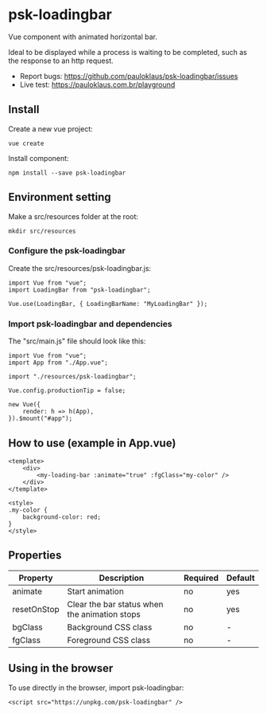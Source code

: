 # psk-loadingbar

Vue component with animated horizontal bar.

Ideal to be displayed while a process is waiting to be completed, such as the response to an http request. 

* Report bugs: https://github.com/pauloklaus/psk-loadingbar/issues
* Live test: https://pauloklaus.com.br/playground

## Install

Create a new vue project:
```
vue create
```

Install component:
```
npm install --save psk-loadingbar
```

## Environment setting

Make a src/resources folder at the root:
```
mkdir src/resources
```

### Configure the psk-loadingbar

Create the src/resources/psk-loadingbar.js:
```
import Vue from "vue";
import LoadingBar from "psk-loadingbar";

Vue.use(LoadingBar, { LoadingBarName: "MyLoadingBar" });
```

### Import psk-loadingbar and dependencies

The "src/main.js" file should look like this:
```
import Vue from "vue";
import App from "./App.vue";

import "./resources/psk-loadingbar";

Vue.config.productionTip = false;

new Vue({
    render: h => h(App),
}).$mount("#app");

```

## How to use (example in App.vue)
```
<template>
    <div>
        <my-loading-bar :animate="true" :fgClass="my-color" />
    </div>
</template>

<style>
.my-color {
    background-color: red;
}
</style>
```

## Properties

Property | Description | Required | Default
-|-|-|-
animate | Start animation | no | yes
resetOnStop | Clear the bar status when the animation stops  | no | yes
bgClass | Background CSS class | no | -
fgClass | Foreground CSS class | no | -

## Using in the browser

To use directly in the browser, import psk-loadingbar:
```
<script src="https://unpkg.com/psk-loadingbar" />
```
